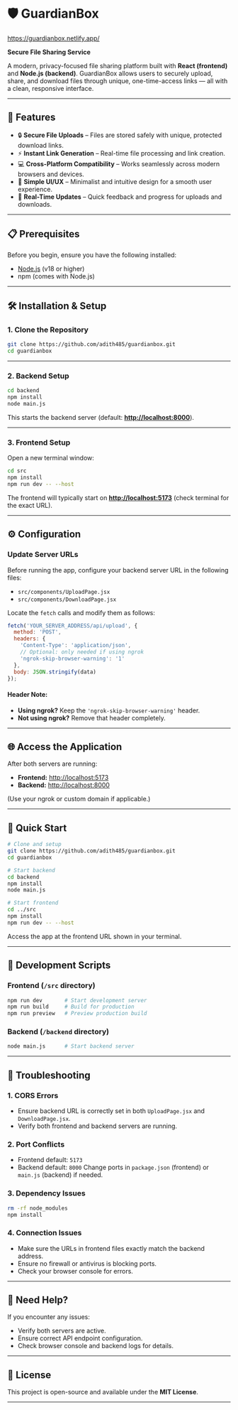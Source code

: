 # 🛡️ GuardianBox
https://guardianbox.netlify.app/

**Secure File Sharing Service**

A modern, privacy-focused file sharing platform built with **React (frontend)** and **Node.js (backend)**.
GuardianBox allows users to securely upload, share, and download files through unique, one-time-access links — all with a clean, responsive interface.

---

## 🚀 Features

* 🔒 **Secure File Uploads** – Files are stored safely with unique, protected download links.
* ⚡ **Instant Link Generation** – Real-time file processing and link creation.
* 💻 **Cross-Platform Compatibility** – Works seamlessly across modern browsers and devices.
* 🧩 **Simple UI/UX** – Minimalist and intuitive design for a smooth user experience.
* 🔁 **Real-Time Updates** – Quick feedback and progress for uploads and downloads.

---

## 📋 Prerequisites

Before you begin, ensure you have the following installed:

* [Node.js](https://nodejs.org/) (v18 or higher)
* npm (comes with Node.js)

---

## 🛠️ Installation & Setup

### 1. Clone the Repository

```bash
git clone https://github.com/adith485/guardianbox.git
cd guardianbox
```

---

### 2. Backend Setup

```bash
cd backend
npm install
node main.js
```

This starts the backend server (default: **[http://localhost:8000](http://localhost:8000)**).

---

### 3. Frontend Setup

Open a new terminal window:

```bash
cd src
npm install
npm run dev -- --host
```

The frontend will typically start on **[http://localhost:5173](http://localhost:5173)** (check terminal for the exact URL).

---

## ⚙️ Configuration

### Update Server URLs

Before running the app, configure your backend server URL in the following files:

* `src/components/UploadPage.jsx`
* `src/components/DownloadPage.jsx`

Locate the `fetch` calls and modify them as follows:

```javascript
fetch('YOUR_SERVER_ADDRESS/api/upload', {
  method: 'POST',
  headers: {
    'Content-Type': 'application/json',
    // Optional: only needed if using ngrok
    'ngrok-skip-browser-warning': '1'
  },
  body: JSON.stringify(data)
});
```

#### Header Note:

* **Using ngrok?** Keep the `'ngrok-skip-browser-warning'` header.
* **Not using ngrok?** Remove that header completely.

---

## 🌐 Access the Application

After both servers are running:

* **Frontend:** [http://localhost:5173](http://localhost:5173)
* **Backend:** [http://localhost:8000](http://localhost:8000)

(Use your ngrok or custom domain if applicable.)

---

## 🚀 Quick Start

```bash
# Clone and setup
git clone https://github.com/adith485/guardianbox.git
cd guardianbox

# Start backend
cd backend
npm install
node main.js

# Start frontend
cd ../src
npm install
npm run dev -- --host
```

Access the app at the frontend URL shown in your terminal.

---

## 🧩 Development Scripts

### Frontend (`/src` directory)

```bash
npm run dev       # Start development server
npm run build     # Build for production
npm run preview   # Preview production build
```

### Backend (`/backend` directory)

```bash
node main.js      # Start backend server
```

---

## 🚨 Troubleshooting

### 1. **CORS Errors**

* Ensure backend URL is correctly set in both `UploadPage.jsx` and `DownloadPage.jsx`.
* Verify both frontend and backend servers are running.

### 2. **Port Conflicts**

* Frontend default: `5173`
* Backend default: `8000`
  Change ports in `package.json` (frontend) or `main.js` (backend) if needed.

### 3. **Dependency Issues**

```bash
rm -rf node_modules
npm install
```

### 4. **Connection Issues**

* Make sure the URLs in frontend files exactly match the backend address.
* Ensure no firewall or antivirus is blocking ports.
* Check your browser console for errors.

---

## 🤝 Need Help?

If you encounter any issues:

* Verify both servers are active.
* Ensure correct API endpoint configuration.
* Check browser console and backend logs for details.

---

## 📄 License

This project is open-source and available under the **MIT License**.

---







